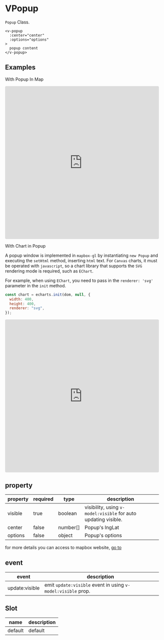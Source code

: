 # VPopup

`Popup` Class.

```
<v-popup
  :center="center"
  :options="options"
>
  popup content
</v-popup>
```

## Examples

With Popup In Map

<iframe src="https://codesandbox.io/embed/vmap-examples-mnqjgn?fontsize=14&hidenavigation=1&initialpath=%2Fvpopup%2Fbasic&module=%2Fsrc%2Fviews%2Fvpopup%2FBasic.vue&theme=dark"
     style="width:100%; height:500px; border:0; border-radius: 4px; overflow:hidden;"
     title="vmap examples"
     allow="accelerometer; ambient-light-sensor; camera; encrypted-media; geolocation; gyroscope; hid; microphone; midi; payment; usb; vr; xr-spatial-tracking"
     sandbox="allow-forms allow-modals allow-popups allow-presentation allow-same-origin allow-scripts"
   ></iframe>

With Chart in Popup

A popup window is implemented in `mapbox-gl` by instantiating `new Popup` and executing the `setHtml` method, inserting `html` text. For `Canvas` charts, it must be operated with `javascript`, so a chart library that supports the `SVG` rendering mode is required, such as `EChart`.

For example, when using `EChart`, you need to pass in the `renderer: 'svg'` parameter in the `init` method.

```javascript
const chart = echarts.init(dom, null, {
  width: 400,
  height: 400,
  renderer: "svg",
});
```

<iframe src="https://codesandbox.io/embed/vmap-examples-mnqjgn?fontsize=14&hidenavigation=1&initialpath=%2Fvpopup%2Fwithchart&module=%2Fsrc%2Fviews%2Fvpopup%2FWithChart.vue&theme=dark"
     style="width:100%; height:500px; border:0; border-radius: 4px; overflow:hidden;"
     title="vmap examples"
     allow="accelerometer; ambient-light-sensor; camera; encrypted-media; geolocation; gyroscope; hid; microphone; midi; payment; usb; vr; xr-spatial-tracking"
     sandbox="allow-forms allow-modals allow-popups allow-presentation allow-same-origin allow-scripts"
   ></iframe>

## property

| property | required | type     | description     |
| -------- | -------- | -------- | --------------- |
| visible  | true     | boolean  | visibility, using `v-model:visible` for auto updating visible.      |
| center   | false    | number[] | Popup's lngLat  |
| options  | false    | object   | Popup's options |

for more details you can access to mapbox website, [go to](https://docs.mapbox.com/mapbox-gl-js/api/markers/#popup-parameters)

## event

| event      | description              |
| ---------- | --------------------- |
| update:visible | emit `update:visible` event in using `v-model:visible` prop. |

## Slot

| name    | description |
| ------- | ----------- |
| default | default     |
